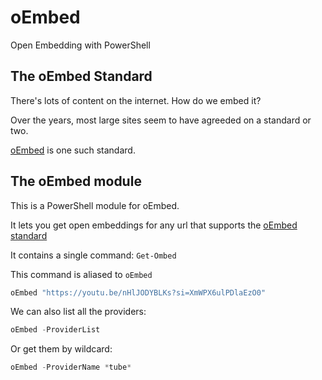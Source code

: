 # oEmbed

Open Embedding with PowerShell


## The oEmbed Standard

There's lots of content on the internet.  How do we embed it?


Over the years, most large sites seem to have agreeded on a standard or two.

[oEmbed](https://oEmbed.com/) is one such standard.

## The oEmbed module

This is a PowerShell module for oEmbed.

It lets you get open embeddings for any url that supports the [oEmbed standard](https://oEmbed.com/)

It contains a single command: `Get-Ombed`

This command is aliased to `oEmbed`

~~~PowerShell
oEmbed "https://youtu.be/nHlJODYBLKs?si=XmWPX6ulPDlaEzO0"
~~~

We can also list all the providers:

~~~PowerShell
oEmbed -ProviderList
~~~

Or get them by wildcard:

~~~PowerShell
oEmbed -ProviderName *tube*
~~~
